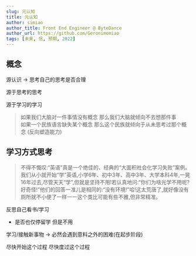```yaml
---
slug: 元认知
title: 元认知
author: simiao
author_title: Front End Engineer @ ByteDance
author_url: https://github.com/Geronimomiao
tags: [未来, 信, 预期, 2022]
---
```


## 概念

源认识 -> 思考自己的思考是否合理  

源于思考的思考  

源于学习的学习  


> 如果我们大脑对一件事情没有概念 那么我们大脑就倾向不去想那件事  
> 如果一个民族语言缺失某个概念 那么这个民族就倾向于从未思考过那个概念 (反向塑造能力)


## 学习方式思考

> 不得不慨叹:“英语”真是一个绝佳的、经典的“大面积社会化学习失败”案例。我们从小就开始“学”英语,小学6年、初中3年、高中3年、大学本科4年,一晃16年过去,尽管天天“学”,但就是坚持不用!若认真地问:“你们为啥光学不用呢?好奇怪!”他们的回答一准儿是相同的:“没有环境!”哈!这太荒唐了,就好像没有厕所就不小便了一样一一这个类比可能有些不雅,但非常精准。

反思自己看书/学习 
- 是否也仅停留学 但是不用

学习/接触新事物 -> 必然会遇到意料之外的困难(在起步阶段)

尽快开始这个过程 尽快度过这个过程


